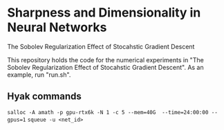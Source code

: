 # Sharpness and Dimensionality in Neural Networks
The Sobolev Regularization Effect of Stocahstic Gradient Descent

This repository holds the code for the numerical experiments in "The Sobolev Regularization Effect of Stocahstic Gradient Descent". As an example, run "run.sh".

## Hyak commands
`salloc -A amath -p gpu-rtx6k -N 1 -c 5 --mem=40G  --time=24:00:00 --gpus=1` 
`squeue -u <net_id>`